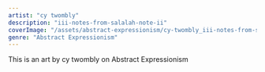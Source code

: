 ```yaml
---
artist: "cy twombly"
description: "iii-notes-from-salalah-note-ii"
coverImage: "/assets/abstract-expressionism/cy-twombly_iii-notes-from-salalah-note-ii.jpg"
genre: "Abstract Expressionism"
---
```

This is an art by cy twombly on Abstract Expressionism

